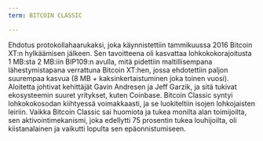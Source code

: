 ```yaml
---
term: BITCOIN CLASSIC

---
```

Ehdotus protokollahaarukaksi, joka käynnistettiin tammikuussa 2016 Bitcoin XT:n hylkäämisen jälkeen. Sen tavoitteena oli kasvattaa lohkokokorajoitusta 1 MB:sta 2 MB:iin BIP109:n avulla, mitä pidettiin maltillisempana lähestymistapana verrattuna Bitcoin XT:hen, jossa ehdotettiin paljon suurempaa kasvua (8 MB + kaksinkertaistuminen joka toinen vuosi). Aloitetta johtivat kehittäjät Gavin Andresen ja Jeff Garzik, ja sitä tukivat ekosysteemin suuret yritykset, kuten Coinbase. Bitcoin Classic syntyi lohkokokosodan kiihtyessä voimakkaasti, ja se luokiteltiin isojen lohkojaisten leiriin. Vaikka Bitcoin Classic sai huomiota ja tukea monilta alan toimijoilta, sen aktivointimekanismi, joka edellytti 75 prosentin tukea louhijoilta, oli kiistanalainen ja vaikutti lopulta sen epäonnistumiseen.